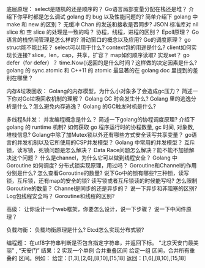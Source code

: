 底层原理：
select是随机的还是顺序的？
Go语言局部变量分配在栈还是堆？
介绍下你平时都是怎么调试 golang 的 bug 以及性能问题的?
简单介绍下 golang 中 make 和 new 的区别？
无缓冲 Chan 的发送和接收是否同步?
JSON 标准库对 nil slice 和 空 slice 的处理是一致的吗？
协程，线程，进程的区别？ 
Epoll原理？
Go语言的栈空间管理是怎么样的?
滑动窗口的概念以及应用?
Go的调度原理？
go struct能不能比较？
select可以用于什么?
context包的用途是什么?
client如何实现长连接?
slice，len，cap，共享，扩容？
map如何顺序读取?
实现set？
go defer（for defer）？
time.Now()返回的是什么时间？这样做的决定因素是什么?
golang 的 sync.atomic 和 C++11 的 atomic 最显著的在 golang doc 里提到的差别在哪里？



内存&垃圾回收：
Golang的内存模型，为什么小对象多了会造成gc压力？
简述一下你对Go垃圾回收机制的理解？
Golang GC 时会发生什么?
Golang 里的逃逸分析是什么？怎么避免内存逃逸？
Golang 的GC触发时机是什么?



多线程&并发：
并发编程概念是什么？
简述一下golang的协程调度原理?
介绍下 golang 的 runtime 机制?
如何获取 go 程序运行时的协程数量, gc 时间, 对象数, 堆栈信息?
Golang中除了加Mutex锁以外还有哪些方式安全读写共享变量？
go语言的并发机制以及它所使用的CSP并发模型？
Golang 中常用的并发模型？
互斥锁，读写锁，死锁问题是怎么解决？
Data Race问题怎么解决？能不能不加锁解决这个问题？
什么是channel，为什么它可以做到线程安全？
Golang 中 Goroutine 如何调度?
分布式锁实现原理，用过吗？
Goroutine和Channel的作用分别是什么?
怎么查看Goroutine的数量?
说下Go中的锁有哪些?三种锁，读写锁，互斥锁，还有map的安全的锁?
读写锁或者互斥锁读的时候能写吗?
怎么限制Goroutine的数量？
Channel是同步的还是异步的？
说一下异步和非阻塞的区别?
Log包线程安全吗？
Goroutine和线程的区别?



高级：
让你设计一个web框架，你要怎么设计，说一下步骤？
说一下中间件原理？



负载均衡：
负载均衡原理是什么?
Etcd怎么实现分布式锁?



编程题：
在utf8字符串判断是否包含指定字符串，并返回下标。 “北京天安门最美丽” , “天安门” 结果：2
实现一个单例
合并重叠区间 给定一组 区间，合并所有重叠的 区间。例如： 给定：[1,3],[2,6],[8,10],[15,18] 返回：[1,6],[8,10],[15,18]

